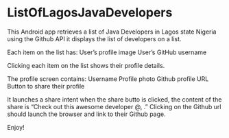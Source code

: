  # ListOfLagosJavaDevelopers

This Android app retrieves a list of Java Developers in Lagos state Nigeria using the Github API 
it displays the list of developers on a list.

Each item on the list has:
User’s profile image
User’s GitHub username

Clicking each item on the list shows their profile details.

The profile screen contains:
Username
Profile photo
Github profile URL
Button to share their profile

It launches a share intent when the share butto is clicked, the content of the share is “Check out this awesome developer @<github username>, <github profile url>.”
Clicking on the Github url should launch the browser and link to their Github page.

Enjoy!
